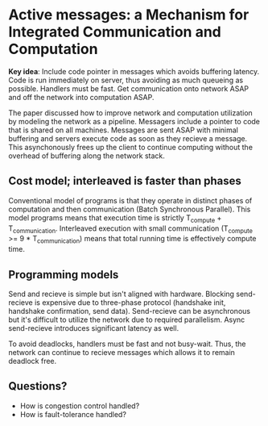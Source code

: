 # Active messages: a Mechanism for Integrated Communication and Computation

**Key idea**: Include code pointer in messages which avoids buffering latency. Code is run immediately on server, thus avoiding as much queueing as possible. Handlers must be fast. Get communication onto network ASAP and off the network into computation ASAP.

The paper discussed how to improve network and computation utilization by modeling the network as a pipeline. Messagers include a pointer to code that is shared on all machines. Messages are sent ASAP with minimal buffering and servers execute code as soon as they recieve a message. This asynchonously frees up the client to continue computing without the overhead of buffering along the network stack.

## Cost model; interleaved is faster than phases
Conventional model of programs is that they operate in distinct phases of computation and then communication (Batch Synchronous Parallel). This model programs means that execution time is strictly T<sub>compute</sub> + T<sub>communication</sub>. Interleaved execution with small communication (T<sub>compute</sub> >= 9 * T<sub>communication</sub>) means that total running time is effectively compute time.

## Programming models
Send and recieve is simple but isn't aligned with hardware. Blocking send-recieve is expensive due to three-phase protocol (handshake init, handshake confirmation, send data). Send-recieve can be asynchronous but it's difficult to utilize the network due to required parallelism. Async send-recieve introduces significant latency as well.

To avoid deadlocks, handlers must be fast and not busy-wait. Thus, the network can continue to recieve messages which allows it to remain deadlock free.

## Questions?
* How is congestion control handled?
* How is fault-tolerance handled?

